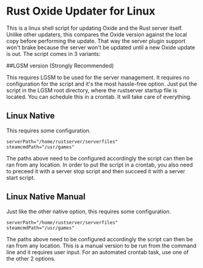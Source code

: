 # Rust Oxide Updater for Linux

This is a linux shell script for updating Oxide and the Rust server itself.
Unlike other updaters, this compares the Oxide version against the local copy before performing the update.
That way the server plugin support won't brake because the server won't be updated until a new Oxide update is out.
The script comes in 3 variants:

##LGSM version (Strongly Recommended)

This requires LGSM to be used for the server management. It requires no configuration for the script and it's the most 
hassle-free option. Just put the script in the LGSM root directory, where the rustserver startup file is located. You can schedule this in a crontab.
It will take care of everything.

## Linux Native

This requires some configuration. 

```
serverPath="/home/rustserver/serverfiles"
steamcmdPath="/usr/games"
```

The paths above need to be configured accordingly the script can then be ran from any location.
In order to put the script in a crontab, you also need to preceed it with a server stop script and then succeed it with a server start script.

## Linux Native Manual

Just like the other native option, this requires some configuration. 

```
serverPath="/home/rustserver/serverfiles"
steamcmdPath="/usr/games"
```

The paths above need to be configured accordingly the script can then be ran from any location.
This is a manual version to be run from the command line and it requires user input.
For an automated crontab task, use one of the other 2 options.